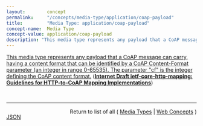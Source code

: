 ```yaml
---
layout:        concept
permalink:     "/concepts/media-type/application/coap-payload"
title:         "Media Type: application/coap-payload"
concept-name:  Media Type
concept-value: application/coap-payload
description: "This media type represents any payload that a CoAP message can carry, having a content format that can be identified by a CoAP Content-Format parameter (an integer in range 0-65535). The parameter \"cf\" is the integer defining the CoAP content format."
---
```


[This media type represents any payload that a CoAP message can carry, having a content format that can be identified by a CoAP Content-Format parameter (an integer in range 0-65535). The parameter "cf" is the integer defining the CoAP content format.](https://datatracker.ietf.org/doc/html/draft-ietf-core-http-mapping#section-6.2 "Read documentation for Media Type &#34;application/coap-payload&#34;") (**[Internet Draft ietf-core-http-mapping: Guidelines for HTTP-to-CoAP Mapping Implementations](/specs/IETF/I-D/ietf-core-http-mapping "This document provides reference information for implementing a cross-protocol network proxy that performs translation from the HTTP protocol to the CoAP protocol. This will enable a HTTP client to access resources on a CoAP server through the proxy. This document describes how a HTTP request is mapped to a CoAP request, and then how a CoAP response is mapped back to a HTTP response. This includes guidelines for URI mapping, media type mapping and additional proxy implementation issues. This document covers the Reverse, Forward and Interception cross-protocol proxy cases.")**)

<br/>
<hr/>

<p style="float : left"><a href="./application/coap-payload.json" title="JSON representing this particular Web Concept value">JSON</a></p>
<p style="text-align: right">Return to list of all ( <a href="../media-type/">Media Types</a> | <a href="../">Web Concepts</a> )</p>
